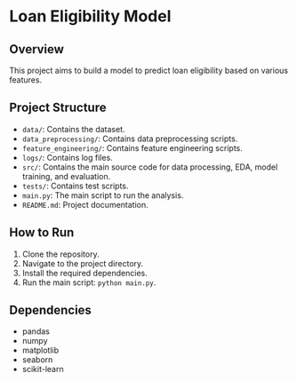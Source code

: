 # Loan Eligibility Model

## Overview
This project aims to build a model to predict loan eligibility based on various features.

## Project Structure
- `data/`: Contains the dataset.
- `data_preprocessing/`: Contains data preprocessing scripts.
- `feature_engineering/`: Contains feature engineering scripts.
- `logs/`: Contains log files.
- `src/`: Contains the main source code for data processing, EDA, model training, and evaluation.
- `tests/`: Contains test scripts.
- `main.py`: The main script to run the analysis.
- `README.md`: Project documentation.

## How to Run
1. Clone the repository.
2. Navigate to the project directory.
3. Install the required dependencies.
4. Run the main script: `python main.py`.

## Dependencies
- pandas
- numpy
- matplotlib
- seaborn
- scikit-learn
